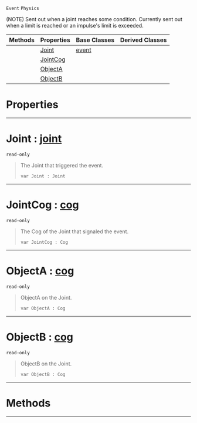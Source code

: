  `Event` `Physics`



(NOTE) Sent out when a joint reaches some condition. Currently sent out when a limit is reached or an impulse's limit is exceeded.

|Methods|Properties|Base Classes|Derived Classes|
|---|---|---|---|
| |[ Joint](https://plasmaengine.github.io/PlasmaDocs/Plasma1/C++/code_reference/class_reference/jointevent.markdown#joint-plasma-engine-docume)|[event](https://plasmaengine.github.io/PlasmaDocs/Plasma1/C++/code_reference/class_reference/event.markdown)| |
| |[ JointCog](https://plasmaengine.github.io/PlasmaDocs/Plasma1/C++/code_reference/class_reference/jointevent.markdown#jointcog-plasma-engine-doc)| | |
| |[ ObjectA](https://plasmaengine.github.io/PlasmaDocs/Plasma1/C++/code_reference/class_reference/jointevent.markdown#objecta-plasma-engine-docu)| | |
| |[ ObjectB](https://plasmaengine.github.io/PlasmaDocs/Plasma1/C++/code_reference/class_reference/jointevent.markdown#objectb-plasma-engine-docu)| | |


 #  Properties


---  
 #  Joint : [joint](https://plasmaengine.github.io/PlasmaDocs/Plasma1/C++/code_reference/class_reference/joint.markdown)

 `read-only`

> The Joint that triggered the event.
> ``` lang=cpp, name=Lightning
> var Joint : Joint


---  
 #  JointCog : [cog](https://plasmaengine.github.io/PlasmaDocs/Plasma1/C++/code_reference/class_reference/cog.markdown)

 `read-only`

> The Cog of the Joint that signaled the event.
> ``` lang=cpp, name=Lightning
> var JointCog : Cog


---  
 #  ObjectA : [cog](https://plasmaengine.github.io/PlasmaDocs/Plasma1/C++/code_reference/class_reference/cog.markdown)

 `read-only`

> ObjectA on the Joint.
> ``` lang=cpp, name=Lightning
> var ObjectA : Cog


---  
 #  ObjectB : [cog](https://plasmaengine.github.io/PlasmaDocs/Plasma1/C++/code_reference/class_reference/cog.markdown)

 `read-only`

> ObjectB on the Joint.
> ``` lang=cpp, name=Lightning
> var ObjectB : Cog


---  
 #  Methods


---  
 

 